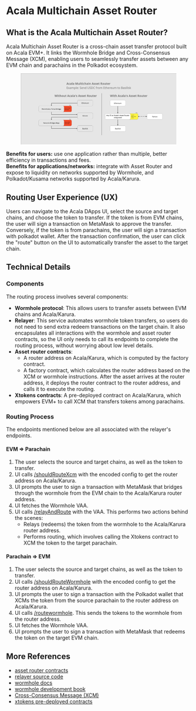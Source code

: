 # Acala Multichain Asset Router

## What is the Acala Multichain Asset Router?

Acala Multichain Asset Router is a cross-chain asset transfer protocol built on Acala EVM+. It links the Wormhole Bridge and Cross-Consensus Message (XCM), enabling users to seamlessly transfer assets between any EVM chain and parachains in the Polkadot ecosystem.

<figure><img src="../.gitbook/assets/image (3).png" alt=""><figcaption></figcaption></figure>

**Benefits for users:** use one application rather than multiple, better efficiency in transactions and fees.\
**Benefits for applications/networks:** integrate with Asset Router and expose to liquidity on networks supported by Wormhole, and Polkadot/Kusama networks supported by Acala/Karura.&#x20;

## Routing User Experience (UX)

Users can navigate to the Acala DApps UI, select the source and target chains, and choose the token to transfer. If the token is from EVM chains, the user will sign a transaction on MetaMask to approve the transfer. Conversely, if the token is from parachains, the user will sign a transaction with polkadot wallet. After the transaction confirmation, the user can click the "route" button on the UI to automatically transfer the asset to the target chain.

## Technical Details

### Components

The routing process involves several components:

* **Wormhole protocol**: This allows users to transfer assets between EVM chains and Acala/Karura.
* **Relayer**: This service automates wormhole token transfers, so users do not need to send extra redeem transactions on the target chain. It also encapsulates all interactions with the wormhole and asset router contracts, so the UI only needs to call its endpoints to complete the routing process, without worrying about low level details.
* **Asset router contracts**:
  * A router address on Acala/Karura, which is computed by the factory contract.
  * A factory contract, which calculates the router address based on the XCM or wormhole instructions. After the asset arrives at the router address, it deploys the router contract to the router address, and calls it to execute the routing.
* **Xtokens contracts**: A pre-deployed contract on Acala/Karura, which empowers EVM+ to call XCM that transfers tokens among parachains.

### Routing Process

The endpoints mentioned below are all associated with the relayer's endpoints.

#### EVM => Parachain

1. The user selects the source and target chains, as well as the token to transfer.
2. UI calls [/shouldRouteXcm](asset-router.md#shouldroutexcm) with the encoded config to get the router address on Acala/Karura.
3. UI prompts the user to sign a transaction with MetaMask that bridges through the wormhole from the EVM chain to the Acala/Karura router address.
4. UI fetches the Wormhole VAA.
5. UI calls [/relayAndRoute](asset-router.md#relayandroute) with the VAA. This performs two actions behind the scenes:
   * Relays (redeems) the token from the wormhole to the Acala/Karura router address.
   * Performs routing, which involves calling the Xtokens contract to XCM the token to the target parachain.

#### Parachain => EVM

1. The user selects the source and target chains, as well as the token to transfer.
2. UI calls [/shouldRouteWormhole](asset-router.md#shouldroutewormhole) with the encoded config to get the router address on Acala/Karura.
3. UI prompts the user to sign a transaction with the Polkadot wallet that XCMs the token from the source parachain to the router address on Acala/Karura.
4. UI calls [/routewormhole](asset-router.md#routewormhole). This sends the tokens to the wormhole from the router address.
5. UI fetches the Wormhole VAA.
6. UI prompts the user to sign a transaction with MetaMask that redeems the token on the target EVM chain.

## More References

* [asset router contracts](https://github.com/AcalaNetwork/asset-router/tree/master/src)
* [relayer source code](https://github.com/AcalaNetwork/wormhole-relayer)
* [wormhole docs](https://docs.wormhole.com/wormhole/)
* [wormhole development book](https://book.wormhole.com/)
* [Cross-Consensus Message (XCM)](https://wiki.polkadot.network/docs/learn-xcm)
* [xtokens pre-deployed contracts](https://github.com/AcalaNetwork/predeploy-contracts/blob/master/contracts/docs/xtokens/Xtokens.md)
